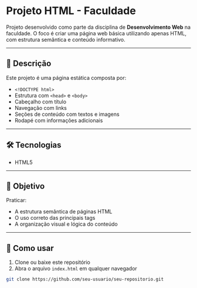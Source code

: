 # Projeto HTML - Faculdade

Projeto desenvolvido como parte da disciplina de **Desenvolvimento Web** na faculdade. O foco é criar uma página web básica utilizando apenas HTML, com estrutura semântica e conteúdo informativo.

---

## 📄 Descrição

Este projeto é uma página estática composta por:

- `<!DOCTYPE html>`
- Estrutura com `<head>` e `<body>`
- Cabeçalho com título
- Navegação com links
- Seções de conteúdo com textos e imagens
- Rodapé com informações adicionais

---

## 🛠 Tecnologias

- HTML5  

---

## 🎯 Objetivo

Praticar:

- A estrutura semântica de páginas HTML
- O uso correto das principais tags
- A organização visual e lógica do conteúdo

---

## 📂 Como usar

1. Clone ou baixe este repositório
2. Abra o arquivo `index.html` em qualquer navegador

```bash
git clone https://github.com/seu-usuario/seu-repositorio.git
